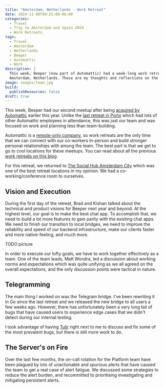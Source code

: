 ```yaml
---
title: "Amsterdam, Netherlands - Work Retreat"
date: 2024-11-08T09:25:00-06:00
categories:
  - Travel
  - Trip to Amsterdam and Spain 2024
  - Work Retreats
tags:
  - Travel
  - Amsterdam
  - Netherlands
  - Beeper
  - Automattic
  - Work
description: |
  This week, Beeper (now part of Automattic) had a week-long work retreat in
  Amsterdam, Netherlands. These are my thoughts and reflections on the trip.
image: images/team.jpg
build:
  publishResources: false
draft: true
---
```


This week, Beeper had our second meetup after being
[acquired by Automattic](https://blog.beeper.com/2024/04/09/beeper-is-joining-automattic/)
earlier this year. Unlike the
[last retreat in Porto]({{<ref"../2024-porto-retreat/retreat/index.md">}}) which
had lots of other Automattic employees in attendance, this was just our team and
was focused on work and planning less than team-building.

Automattic is a [remote-only company](https://automattic.com/about), so work
retreats are the only time that we can connect with our co-workers in-person and
build stronger personal relationships with among the team. The best part is that
we get to go to cool locations for these meetups. You can read about all the
previous [work retreats on this blog]({{<ref"/categories/work-retreats">}}).

For this retreat, we returned to
[The Social Hub Amsterdam City](https://goo.gl/maps/DeqBLLtmbuR9Ne8Y6) which was
one of the best retreat locations in my opinion. We had a co-working/conference
room to ourselves.

## Vision and Execution

During the first day of the retreat, Brad and Kishan talked about the technical
and product visions for Beeper next year and beyond. At the highest level, our
goal is to make the best chat app. To accomplish that, we need to build a lot
more features to gain parity with the existing chat apps. We need to finish our
transition to local bridges, we need to improve the reliability and speed of our
backend infrastructure, make our clients faster and more native-feeling, and
much more.

TODO picture

In order to execute our lofty goals, we have to work together effectively as a
team. One of the team leads, Matt Wondra, led a discussion about working norms
and expectations which was quite unifying as we all agreed on the overall
expectations, and the only discussion points were tactical in nature.

## Telegramming

The main thing I worked on was the Telegram bridge. I've been rewriting it in Go
since the last retreat and we released the new bridge to all users a few weeks
ago. However, there has unfortunately been a very long tail of bugs that have
caused users to experience edge cases that we didn't detect during our internal
testing.

I took advantage of having [Tulir](https://mau.fi) right next to me to discuss
and fix some of the most prevalent bugs, but there is still more work to do.

## The Server's on Fire

Over the last few months, the on-call rotation for the Platform team have been
plagued by lots of unactionable and spurious alerts that have caused the team to
get a real case of alert fatigue. We discussed some strategies to reduce the
alert burden, and recommitted to prioritising investigating and mitigating
persistent alerts.
